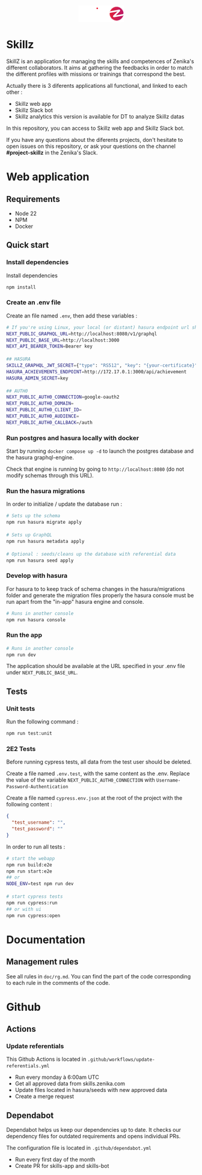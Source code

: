 <p align="center">
    <img src="public/logo/skillz-light.png">
</p>

# Skillz

SkillZ is an application for managing the skills and competences of Zenika's different collaborators. It aims at gathering the feedbacks in order to match the different profiles with missions or trainings that correspond the best.

Actually there is 3 diferents applications all functional, and linked to each other :

- Skillz web app
- Skillz Slack bot
- Skillz analytics this version is available for DT to analyze Skillz datas

In this repository, you can access to Skillz web app and Skillz Slack bot.

If you have any questions about the diferents projects, don't hesitate to open issues on this repository, or ask your questions on the channel **#project-skillz** in the Zenika's Slack.

# Web application

## Requirements

- Node 22
- NPM
- Docker

## Quick start

### Install dependencies

Install dependencies

```bash
npm install
```

### Create an .env file <a name=".env"></a>

Create an file named `.env`, then add these variables :

```bash
# If you're using Linux, your local (or distant) hasura endpoint url should looks like this :
NEXT_PUBLIC_GRAPHQL_URL=http://localhost:8080/v1/graphql
NEXT_PUBLIC_BASE_URL=http://localhost:3000
NEXT_API_BEARER_TOKEN=Bearer key

## HASURA
SKILLZ_GRAPHQL_JWT_SECRET={"type": "RS512", "key": "{your-certificate}"}
HASURA_ACHIEVEMENTS_ENDPOINT=http://172.17.0.1:3000/api/achievement
HASURA_ADMIN_SECRET=key

## AUTH0
NEXT_PUBLIC_AUTH0_CONNECTION=google-oauth2
NEXT_PUBLIC_AUTH0_DOMAIN=
NEXT_PUBLIC_AUTH0_CLIENT_ID=
NEXT_PUBLIC_AUTH0_AUDIENCE=
NEXT_PUBLIC_AUTH0_CALLBACK=/auth
```

### Run postgres and hasura locally with docker <a name="postgres"></a>

Start by running `docker compose up -d` to launch the postgres database and the hasura graphql-engine.

Check that engine is running by going to `http://localhost:8080` (do not modify schemas through this URL).

### Run the hasura migrations <a name="hasuramigrations"></a>

In order to initialize / update the database run :

```bash
# Sets up the schema
npm run hasura migrate apply

# Sets up GraphQL
npm run hasura metadata apply

# Optional : seeds/cleans up the database with referential data
npm run hasura seed apply
```

### Develop with hasura

For hasura to to keep track of schema changes in the hasura/migrations folder and generate the migration files properly the hasura console must be run apart from the "in-app" hasura engine
and console.

```bash
# Runs in another console
npm run hasura console
```

### Run the app

```bash
# Runs in another console
npm run dev
```

The application should be available at the URL specified in your .env file under `NEXT_PUBLIC_BASE_URL`.

## Tests

### Unit tests

Run the following command :

```bash
npm run test:unit
```

### 2E2 Tests

Before running cypress tests, all data from the test user should be deleted.

Create a file named `.env.test`, with the same content as the .env.
Replace the value of the variable `NEXT_PUBLIC_AUTH0_CONNECTION` with `Username-Password-Authentication`

Create a file named `cypress.env.json` at the root of the project with the following content :

```json
{
  "test_username": "",
  "test_password": ""
}
```

In order to run all tests :

```bash
# start the webapp
npm run build:e2e
npm run start:e2e
## or
NODE_ENV=test npm run dev

# start cypress tests
npm run cypress:run
## or with ui
npm run cypress:open
```

# Documentation

## Management rules

See all rules in `doc/rg.md`. You can find the part of the code corresponding to each rule in the comments of the code.

# Github

## Actions

### Update referentials

This Github Actions is located in `.github/workflows/update-referentials.yml`

- Run every monday à 6:00am UTC
- Get all approved data from skills.zenika.com
- Update files located in hasura/seeds with new approved data
- Create a merge request

## Dependabot

Dependabot helps us keep our dependencies up to date. It checks our dependency files for outdated requirements and opens
individual PRs.

The configuration file is located in `.github/dependabot.yml`

- Run every first day of the month
- Create PR for skills-app and skills-bot